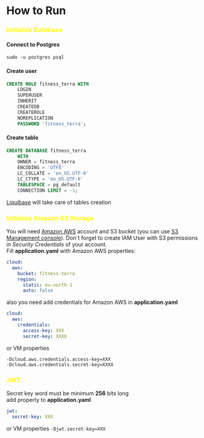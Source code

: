 # How to Run

### <span style="color:yellow">Initialize Database</span>
#### Connect to Postgres
```sudo -u postgres psql```

#### Create user
```sql
CREATE ROLE fitness_terra WITH
    LOGIN
    SUPERUSER
    INHERIT
    CREATEDB
    CREATEROLE
    NOREPLICATION
    PASSWORD 'fitness_terra';
```

#### Create table
```sql
CREATE DATABASE fitness_terra
    WITH 
    OWNER = fitness_terra
    ENCODING = 'UTF8'
    LC_COLLATE = 'en_US.UTF-8'
    LC_CTYPE = 'en_US.UTF-8'
    TABLESPACE = pg_default
    CONNECTION LIMIT = -1;
```
<a href="https://www.liquibase.com" target="_blank">Liquibase</a> will take care of tables creation

### <span style="color:yellow">Initialize Amazon S3 Storage</span>

You will need <a href="http://aws.amazon.com" target="_blank">Amazon AWS</a> account
and S3 bucket (you can use <a href="https://s3.console.aws.amazon.com/s3/buckets" target="_blank">S3 Management console</a>).
Don`t forget to create IAM User with S3 permissions in *Security Credentials* of your account.<br>
Fill <b>application.yaml</b> with Amazon AWS properties:
``` yaml
cloud:
  aws:
    bucket: fitness-terra
    region:
      static: eu-north-1
      auto: false
```
also you need add credentials for Amazon AWS in <b>application.yaml</b>
``` yaml
cloud:
  aws:
    credentials:
      access-key: XXX
      secret-key: XXXX
```
or VM properties
```
-Dcloud.aws.credentials.access-key=XXX
-Dcloud.aws.credentials.secret-key=XXXX
```

### <span style="color:yellow">JWT</span>
Secret key word must be minimum <b>256</b> bits long<br>
add property to <b>application.yaml</b>
```yaml
jwt:
  secret-key: XXX
```
or VM properties
```-Djwt.secret-key=XXX```
